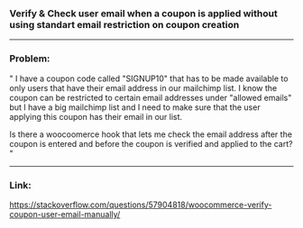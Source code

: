 ### Verify & Check user email when a coupon is applied without using standart email restriction on coupon creation

---

### Problem:

"
I have a coupon code called "SIGNUP10" that has to be made available to only users that have their email address in our mailchimp list. I know the coupon can be restricted to certain email addresses under "allowed emails" but I have a big mailchimp list and I need to make sure that the user applying this coupon has their email in our list.

Is there a woocoomerce hook that lets me check the email address after the coupon is entered and before the coupon is verified and applied to the cart?
"

---

### Link: 
https://stackoverflow.com/questions/57904818/woocommerce-verify-coupon-user-email-manually/
